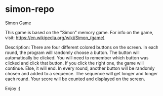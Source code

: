 # simon-repo
Simon Game

This game is based on the "Simon" memory game.
For info on the game, visit: https://en.wikipedia.org/wiki/Simon_(game)

Description:
There are four different colored buttons on the screen. In each round, the program will randomly choose a button. The button will automatically be clicked. You will need to
remember which button was clicked and click that button. If you click the right one, the game will continue. Else, it will end. In every round, another button will be randomly
chosen and added to a sequence. The sequence will get longer and longer each round. Your score will be counted and displayed on the screen.

Enjoy ;)
